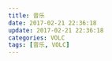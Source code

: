 ```yaml
---
title: 音乐
date: 2017-02-21 22:36:18
update: 2017-02-21 22:36:18
categories: VOLC
tags: [音乐, VOLC]
---
```

